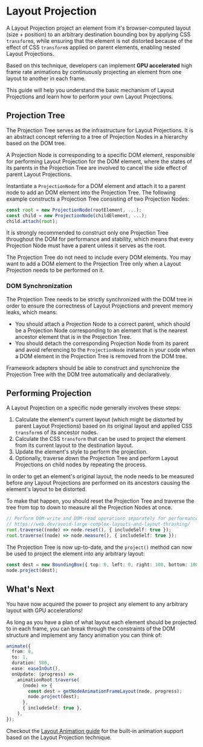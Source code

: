 # Layout Projection

A Layout Projection project an element from it's browser-computed layout (size + position) to an arbitrary destination bounding box by applying CSS `transform`s, while ensuring that the element is not distorted because of the effect of CSS `transform`s applied on parent elements, enabling nested Layout Projections.

Based on this technique, developers can implement **GPU accelerated** high frame rate animations by continuously projecting an element from one layout to another in each frame.

This guide will help you understand the basic mechanism of Layout Projections and learn how to perform your own Layout Projections.

## Projection Tree

The Projection Tree serves as the infrastructure for Layout Projections. It is an abstract concept referring to a tree of Projection Nodes in a hierarchy based on the DOM tree.

A Projection Node is corresponding to a specific DOM element, responsible for performing Layout Projection for the DOM element, where the states of its parents in the Projection Tree are involved to cancel the side effect of parent Layout Projections.

Instantiate a `ProjectionNode` for a DOM element and attach it to a parent node to add an DOM element into the Projection Tree. The following example constructs a Projection Tree consisting of two Projection Nodes:

```ts
const root = new ProjectionNode(rootElement, ...);
const child = new ProjectionNode(childElement, ...);
child.attach(root);
```

It is strongly recommended to construct only one Projection Tree throughout the DOM for performance and stability, which means that every Projection Node must have a parent unless it serves as the root.

The Projection Tree do not need to include every DOM elements. You may want to add a DOM element to the Projection Tree only when a Layout Projection needs to be performed on it.

### DOM Synchronization

The Projection Tree needs to be strictly synchronized with the DOM tree in order to ensure the correctness of Layout Projections and prevent memory leaks, which means:

- You should attach a Projection Node to a correct parent, which should be a Projection Node corresponding to an element that is the nearest ancestor element that is in the Projection Tree.
- You should detach the corresponding Projection Node from its parent and avoid referencing to the `ProjectionNode` instance in your code when a DOM element in the Projection Tree is removed from the DOM tree.

Framework adapters should be able to construct and synchronize the Projection Tree with the DOM tree automatically and declaratively.

## Performing Projection

A Layout Projection on a specific node generally involves these steps:

1. Calculate the element's current layout (which might be distorted by parent Layout Projections) based on its original layout and applied CSS `transform`s of its ancestor nodes.
1. Calculate the CSS `transform` that can be used to project the element from its current layout to the destination layout.
1. Update the element's style to perform the projection.
1. Optionally, traverse down the Projection Tree and perform Layout Projections on child nodes by repeating the process.

In order to get an element's original layout, the node needs to be measured before any Layout Projections are performed on its ancestors causing the element's layout to be distorted.

To make that happen, you should reset the Projection Tree and traverse the tree from top to down to measure all the Projection Nodes at once.

```ts
// Perform DOM-write and DOM-read operations separately for performance.
// https://web.dev/avoid-large-complex-layouts-and-layout-thrashing/
root.traverse((node) => node.reset(), { includeSelf: true });
root.traverse((node) => node.measure(), { includeSelf: true });
```

The Projection Tree is now up-to-date, and the `project()` method can now be used to project the element into any arbitrary layout:

```ts
const dest = new BoundingBox({ top: 0, left: 0, right: 100, bottom: 100 });
node.project(dest);
```

## What's Next

You have now acquired the power to project any element to any arbitrary layout with GPU accelerations!

As long as you have a plan of what layout each element should be projected to in each frame, you can break through the constraints of the DOM structure and implement any fancy animation you can think of:

```ts
animate({
  from: 0,
  to: 1,
  duration: 500,
  ease: easeInOut(),
  onUpdate: (progress) =>
    animationRoot.traverse(
      (node) => {
        const dest = getNodeAnimationFrameLayout(node, progress);
        node.project(dest);
      },
      { includeSelf: true },
    ),
});
```

Checkout the [Layout Animation guide](./layout-animation.md) for the built-in animation support based on the Layout Projection technique.
